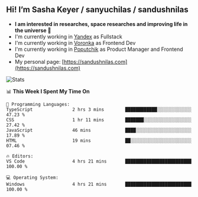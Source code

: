 ## Hi! I’m Sasha Keyer / sanyuchilas / sandushnilas

- **I am interested in researches, space researches and improving life in the universe 🌠** 
- I'm currently working in [Yandex](https://browser.yandex.ru/corp) as Fullstack
- I'm currently working in [Voronka](https://voronka-events.ru/about/) as Frontend Dev
- I'm currently working in [Poputchik](https://putchik.ru/) as Product Manager and Frontend Dev 
- My personal page: [https://sandushnilas.com](https://sandushnilas.com)

![Stats](https://github-readme-stats.vercel.app/api?username=sanyuchilas&show_icons=true&theme=react&hide=issues&count_private=true&layout=compact)

<!--START_SECTION:waka-->
📊 **This Week I Spent My Time On** 

```text
💬 Programming Languages: 
TypeScript               2 hrs 3 mins        ████████████░░░░░░░░░░░░░   47.23 % 
CSS                      1 hr 11 mins        ███████░░░░░░░░░░░░░░░░░░   27.42 % 
JavaScript               46 mins             ████░░░░░░░░░░░░░░░░░░░░░   17.89 % 
HTML                     19 mins             ██░░░░░░░░░░░░░░░░░░░░░░░   07.46 % 

🔥 Editors: 
VS Code                  4 hrs 21 mins       █████████████████████████   100.00 % 

💻 Operating System: 
Windows                  4 hrs 21 mins       █████████████████████████   100.00 % 
```


<!--END_SECTION:waka-->
